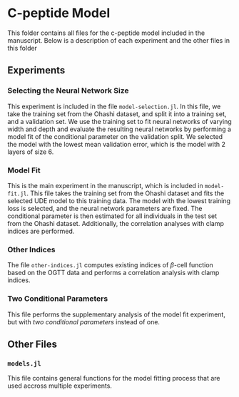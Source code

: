 # C-peptide Model
This folder contains all files for the c-peptide model included in the manuscript. Below is a description of each experiment and the other files in this folder

## Experiments

### Selecting the Neural Network Size
This experiment is included in the file `model-selection.jl`. In this file, we take the training set from the Ohashi dataset, and split it into a training set, and a validation set. We use the training set to fit neural networks of varying width and depth and evaluate the resulting neural networks by performing a model fit of the conditional parameter on the validation split. We selected the model with the lowest mean validation error, which is the model with 2 layers of size 6.

### Model Fit
This is the main experiment in the manuscript, which is included in `model-fit.jl`. This file takes the training set from the Ohashi dataset and fits the selected UDE model to this training data. The model with the lowest training loss is selected, and the neural network parameters are fixed. The conditional parameter is then estimated for all individuals in the test set from the Ohashi dataset. Additionally, the correlation analyses with clamp indices are performed. 

### Other Indices
The file `other-indices.jl` computes existing indices of $\beta$-cell function based on the OGTT data and performs a correlation analysis with clamp indices. 

### Two Conditional Parameters
This file performs the supplementary analysis of the model fit experiment, but with _two conditional parameters_ instead of one. <!-- TODO: Add additional information about this experiment -->

## Other Files

### `models.jl`
This file contains general functions for the model fitting process that are used accross multiple experiments. 